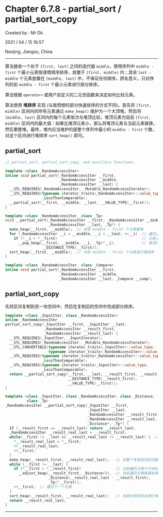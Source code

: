 # Chapter 6.7.8 - partial_sort / partial_sort_copy

Created by : Mr Dk.

2021 / 04 / 15 16:57

Nanjing, Jiangsu, China

---

算法接收一个处于 `[first, last)` 之间的迭代器 `middle`，使得序列中 `middle - first` 个最小元素按递增顺序排序，放置于 `[first, middle)` 内；其余 `last - middle` 个元素放置在 `[middle, last)` 中，不保证任何顺序。顾名思义，只对序列的前 `middle - first` 个最小元素进行部分排序。

算法根据 `operator<` 或用户自定义的二元仿函数来决定如何比较元素。

算法使用 **堆排序** 实现 (与我预想的部分快速排序的方式不同)。首先将 `[first, middle)` 区间内的所有元素通过 `make_heap()` 维护为一个大顶堆，然后将 `[middle, last)` 区间内的每个元素依次与堆顶比较，堆顶元素为目前 `[first, middle)` 区间内的最大值：如果比堆顶元素小，那么将堆顶元素与当前元素替换，然后重整堆。最终，堆内应当维护的是整个序列中最小的 `middle - first` 个数，对这个区间进行堆排序 `sort_heap()` 即可。

## partial_sort

```c++
// partial_sort, partial_sort_copy, and auxiliary functions.

template <class _RandomAccessIter>
inline void partial_sort(_RandomAccessIter __first,
                         _RandomAccessIter __middle,
                         _RandomAccessIter __last) {
  __STL_REQUIRES(_RandomAccessIter, _Mutable_RandomAccessIterator);
  __STL_REQUIRES(typename iterator_traits<_RandomAccessIter>::value_type,
                 _LessThanComparable);
  __partial_sort(__first, __middle, __last, __VALUE_TYPE(__first));
}

template <class _RandomAccessIter, class _Tp>
void __partial_sort(_RandomAccessIter __first, _RandomAccessIter __middle,
                    _RandomAccessIter __last, _Tp*) {
  make_heap(__first, __middle);  // 对前 middle - first 个元素建堆
  for (_RandomAccessIter __i = __middle; __i < __last; ++__i)  // 遍历之后区间的每个元素
    if (*__i < *__first)                                       // 元素小于堆顶
      __pop_heap(__first, __middle, __i, _Tp(*__i),            // 堆顶元素从堆中移除，并换成当前遍历元素
                 __DISTANCE_TYPE(__first));
  sort_heap(__first, __middle);  // 对前 middle - first 个元素进行堆排序
}

template <class _RandomAccessIter, class _Compare>
inline void partial_sort(_RandomAccessIter __first,
                         _RandomAccessIter __middle,
                         _RandomAccessIter __last, _Compare __comp);
```

## partial_sort_copy

先将区间复制到另一块空间中，然后在复制后的空间中完成部分排序。

```c++
template <class _InputIter, class _RandomAccessIter>
inline _RandomAccessIter
partial_sort_copy(_InputIter __first, _InputIter __last,
                  _RandomAccessIter __result_first,
                  _RandomAccessIter __result_last) {
  __STL_REQUIRES(_InputIter, _InputIterator);
  __STL_REQUIRES(_RandomAccessIter, _Mutable_RandomAccessIterator);
  __STL_CONVERTIBLE(typename iterator_traits<_InputIter>::value_type,
                    typename iterator_traits<_RandomAccessIter>::value_type);
  __STL_REQUIRES(typename iterator_traits<_RandomAccessIter>::value_type,
                 _LessThanComparable);
  __STL_REQUIRES(typename iterator_traits<_InputIter>::value_type,
                 _LessThanComparable);
  return __partial_sort_copy(__first, __last, __result_first, __result_last, 
                             __DISTANCE_TYPE(__result_first),
                             __VALUE_TYPE(__first));
}

template <class _InputIter, class _RandomAccessIter, class _Distance,
          class _Tp>
_RandomAccessIter __partial_sort_copy(_InputIter __first,
                                      _InputIter __last,
                                      _RandomAccessIter __result_first,
                                      _RandomAccessIter __result_last, 
                                      _Distance*, _Tp*) {
  if (__result_first == __result_last) return __result_last;
  _RandomAccessIter __result_real_last = __result_first;
  while(__first != __last && __result_real_last != __result_last) {  // 复制所有元素到新空间中
    *__result_real_last = *__first;
    ++__result_real_last;
    ++__first;
  }
  make_heap(__result_first, __result_real_last);   // 对整个复制后的区间建堆？
  while (__first != __last) {
    if (*__first < *__result_first)                // 当前遍历元素小于目前堆顶
      __adjust_heap(__result_first, _Distance(0),  // 当前遍历元素赋值给堆顶，并调整堆序
                    _Distance(__result_real_last - __result_first),
                    _Tp(*__first));
    ++__first;  // 遍历下一个元素
  }
  sort_heap(__result_first, __result_real_last);   // 对部分排序区间进行堆排序
  return __result_real_last;
}
```

---

